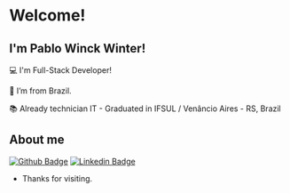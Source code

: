 # Welcome!

 

## I'm Pablo Winck Winter!

 

:computer: I'm Full-Stack Developer!

:house_with_garden: I’m from Brazil.

:books: Already technician IT - Graduated in IFSUL / Venâncio Aires - RS, Brazil

 

## About me

[![Github Badge](https://img.shields.io/badge/-Github-000?style=flat-square&logo=Github&logoColor=white&link=https://github.com/pablowinck)](https://github.com/pablowinck)
[![Linkedin Badge](https://img.shields.io/badge/-LinkedIn-blue?style=flat-square&logo=Linkedin&logoColor=white&link=https://www.linkedin.com/in/pablowinck)](https://www.linkedin.com/in/pablowinck)


<!-- [![pablowinck GitHub stats](https://github-readme-stats.vercel.app/api?username=pablowinck)](https://github.com/pablowinck/github-readme-stats) !-->


- Thanks for visiting.
